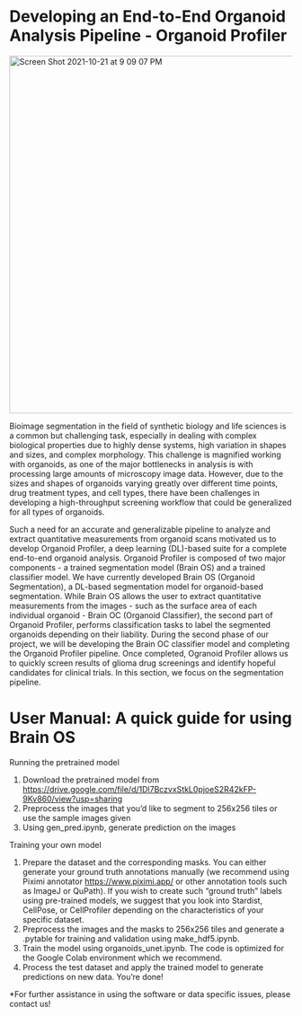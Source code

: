 # Developing an End-to-End Organoid Analysis Pipeline - Organoid Profiler

<img width="637" alt="Screen Shot 2021-10-21 at 9 09 07 PM" src="https://user-images.githubusercontent.com/75147072/138377319-7eed2d2b-a0f8-4736-8556-e73521b5e0f0.png">



Bioimage segmentation in the field of synthetic biology and life sciences is a common but challenging task, especially in dealing with complex biological properties due to highly dense systems, high variation in shapes and sizes, and complex morphology. This challenge is magnified working with organoids, as one of the major bottlenecks in analysis is with processing large amounts of microscopy image data. However, due to the sizes and shapes of organoids varying greatly over different time points, drug treatment types, and cell types, there have been challenges in developing a high-throughput screening workflow that could be generalized for all types of organoids. 

Such a need for an accurate and generalizable pipeline to analyze and extract quantitative measurements from organoid scans motivated us to develop Organoid Profiler, a deep learning (DL)-based suite for a complete end-to-end organoid analysis. Organoid Profiler is composed of two major components - a trained segmentation model (Brain OS) and a trained classifier model. We have currently developed Brain OS (Organoid Segmentation), a DL-based segmentation model for organoid-based segmentation. While Brain OS allows the user to extract quantitative measurements from the images - such as the surface area of each individual organoid - Brain OC (Organoid Classifier), the second part of Organoid Profiler, performs classification tasks to label the segmented organoids depending on their liability. During the second phase of our project, we will be developing the Brain OC classifier model and completing the Organoid Profiler pipeline. Once completed, Ogranoid Profiler allows us to quickly screen results of glioma drug screenings and identify hopeful candidates for clinical trials. In this section, we focus on the segmentation pipeline. 

# User Manual: A quick guide for using Brain OS
Running the pretrained model
1. Download the pretrained model from https://drive.google.com/file/d/1Dl7BczvxStkL0pjoeS2R42kFP-9Kv860/view?usp=sharing
2. Preprocess the images that you’d like to segment to 256x256 tiles or use the sample images given
3. Using gen_pred.ipynb, generate prediction on the images


Training your own model
1. Prepare the dataset and the corresponding masks. You can either generate your ground truth annotations manually (we recommend using Piximi annotator https://www.piximi.app/ or other annotation tools such as ImageJ or QuPath). If you wish to create such “ground truth” labels using pre-trained models, we suggest that you look into Stardist, CellPose, or CellProfiler depending on the characteristics of your specific dataset.
2. Preprocess the images and the masks to 256x256 tiles and generate a .pytable for training and validation using make_hdf5.ipynb. 
3. Train the model using organoids_unet.ipynb. The code is optimized for the Google Colab environment which we recommend.
4. Process the test dataset and apply the trained model to generate predictions on new data. You’re done!

*For further assistance in using the software or data specific issues, please contact us!

